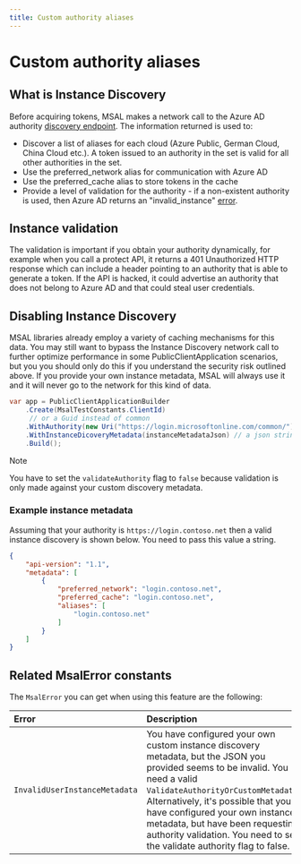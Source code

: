 ```yaml
---
title: Custom authority aliases
---
```


# Custom authority aliases

## What is Instance Discovery

Before acquiring tokens, MSAL makes a network call to the Azure AD authority [discovery endpoint](https://login.microsoftonline.com/common/discovery/instance?api-version=1.1&authorization_endpoint=https%3A%2F%2Flogin.microsoftonline.com%2Fcommon%2Foauth2%2Fv2.0%2Fauthorize). The information returned is used to:

- Discover a list of aliases for each cloud (Azure Public, German Cloud, China Cloud etc.). A token issued to an authority in the set is valid for all other authorities in the set.
- Use the preferred_network alias for communication with Azure AD
- Use the preferred_cache alias to store tokens in the cache
- Provide a level of validation for the authority - if a non-existent authority is used, then Azure AD returns an "invalid_instance" [error](https://login.microsoftonline.com/common/discovery/instance?api-version=1.1&authorization_endpoint=https%3A%2F%2Fbogus.microsoftonline.com%2Fcommon%2Foauth2%2Fv2.0%2Fauthorize).

## Instance validation

The validation is important if you obtain your authority dynamically, for example when you call a protect API, it returns a 401 Unauthorized HTTP response which can include a header pointing to an authority that is able to generate a token. If the API is hacked, it could advertise an authority that does not belong to Azure AD and that could steal user credentials.

## Disabling Instance Discovery

MSAL libraries already employ a variety of caching mechanisms for this data. You may still want to bypass the Instance Discovery network call to further optimize performance in some PublicClientApplication scenarios, but you you should only do this if you understand the security risk outlined above. If you provide your own instance metadata, MSAL will always use it and it will never go to the network for this kind of data.

```csharp
var app = PublicClientApplicationBuilder
    .Create(MsalTestConstants.ClientId)
     // or a Guid instead of common
    .WithAuthority(new Uri("https://login.microsoftonline.com/common/"), false) // or a tenanted authority ending in a GUID
    .WithInstanceDicoveryMetadata(instanceMetadataJson) // a json string similar to https://aka.ms/aad-instance-discovery
    .Build();
```

>[!NOTE]
>You have to set the `validateAuthority` flag to `false` because validation is only made against your custom discovery metadata.

### Example instance metadata

Assuming that your authority is `https://login.contoso.net` then a valid instance discovery is shown below. You need to pass this value a string.

```json
{
    "api-version": "1.1",
    "metadata": [
        {
            "preferred_network": "login.contoso.net",
            "preferred_cache": "login.contoso.net",
            "aliases": [
                "login.contoso.net"
            ]
        }
    ]
}
```

## Related MsalError constants

The `MsalError` you can get when using this feature are the following:

| Error | Description |
|:------|:------------|
| `InvalidUserInstanceMetadata ` | You have configured your own custom instance discovery metadata, but the JSON you provided seems to  be invalid. You need a valid `ValidateAuthorityOrCustomMetadata`. Alternatively, it's possible that you have configured your own instance metadata, but have been requesting authority validation. You need to set the validate authority flag to false. |
